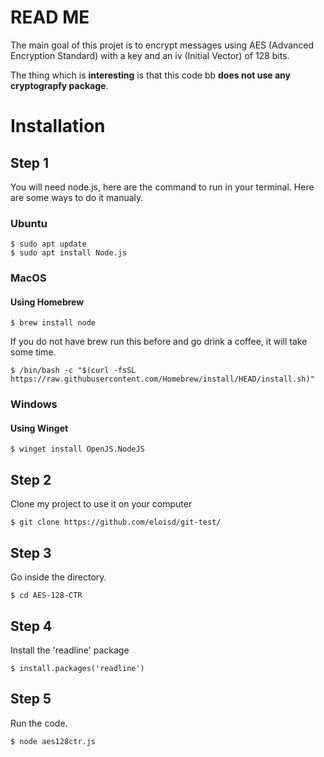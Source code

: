 # READ ME

The main goal of this projet is to encrypt messages using AES (Advanced Encryption Standard) with a key and an iv (Initial Vector) of 128 bits. 

The thing which is <span class="text-danger">**interesting**</span> is that this code <span class="text-danger"> bb **does not use any cryptograpfy package**</span>.

# Installation

## Step 1
You will need node.js, here are the command to run in your terminal.
Here are some ways to do it manualy. 

### Ubuntu

```
$ sudo apt update
$ sudo apt install Node.js
```

### MacOS

#### Using Homebrew
```
$ brew install node
```
If you do not have brew run this before and go drink a coffee, it will take some time. 
```
$ /bin/bash -c "$(curl -fsSL https://raw.githubusercontent.com/Homebrew/install/HEAD/install.sh)"
```

### Windows

#### Using Winget
```
$ winget install OpenJS.NodeJS
```

## Step 2
Clone my project to use it on your computer
```
$ git clone https://github.com/eloisd/git-test/
```

## Step 3
Go inside the directory.
```
$ cd AES-128-CTR
```

## Step 4
Install the 'readline' package
```
$ install.packages('readline')
```

## Step 5
Run the code.
```
$ node aes128ctr.js
```